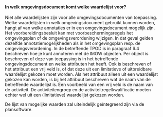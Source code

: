 #### In welk omgevingsdocument komt welke waardelijst voor?

Niet alle waardelijsten zijn voor alle omgevingsdocumenten van toepassing. Welke
waardelijsten in welk omgevingsdocument gebruikt kunnen worden, hangt af van
welke annotaties er in een omgevingsdocument mogelijk zijn. Het
voorbereidingsbesluit kan met voorbeschermingsregels het omgevingsplan of de
omgevingsverordening wijzigen. In dat geval gelden dezelfde
annotatiemogelijkheden als in het omgevingsplan resp. de omgevingsverordening.
In de betreffende TPOD is in paragraaf 6.4 beschreven hoe je kunt annoteren met
de IMOW objecten. Per object is beschreven of deze van toepassing is in het
betreffende omgevingsdocument en welke attributen het heeft. Ook is beschreven
of het attribuut een vrij veld is, of dat deze uit een limitatieve of
uitbreidbare waardelijst gekozen moet worden. Als het attribuut alleen uit een
waardelijst gekozen kan worden, is bij het attribuut beschreven wat de naam van
de betreffende waardelijst is. Een voorbeeld van een vrij veld is de naam van de
activiteit. De activiteitengroep en de activiteitregelkwalificatie moeten echter
wel uit een (limitatieve) waardelijst gekozen worden.

De lijst van mogelijke waarden zal uiteindelijk geïntegreerd zijn via de
plansoftware.
